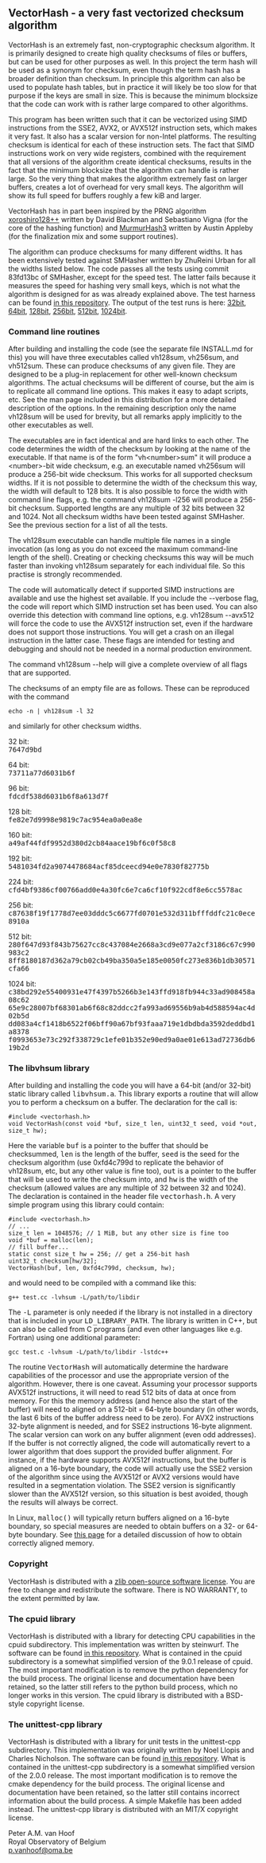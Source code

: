 ## VectorHash - a very fast vectorized checksum algorithm

VectorHash is an extremely fast, non-cryptographic checksum algorithm. It is
primarily designed to create high quality checksums of files or buffers, but can
be used for other purposes as well. In this project the term hash will be used
as a synonym for checksum, even though the term hash has a broader definition
than checksum. In principle this algorithm can also be used to populate hash
tables, but in practice it will likely be too slow for that purpose if the keys
are small in size. This is because the minimum blocksize that the code can work
with is rather large compared to other algorithms.

This program has been written such that it can be vectorized using SIMD
instructions from the SSE2, AVX2, or AVX512f instruction sets, which makes it
very fast. It also has a scalar version for non-Intel platforms. The resulting
checksum is identical for each of these instruction sets. The fact that SIMD
instructions work on very wide registers, combined with the requirement that all
versions of the algorithm create identical checksums, results in the fact that
the minimum blocksize that the algorithm can handle is rather large. So the very
thing that makes the algorithm extremely fast on larger buffers, creates a lot
of overhead for very small keys. The algorithm will show its full speed for
buffers roughly a few kiB and larger.

VectorHash has in part been inspired by the PRNG algorithm
[xoroshiro128++](https://prng.di.unimi.it/) written by David Blackman and
Sebastiano Vigna (for the core of the hashing function) and
[MurmurHash3](https://github.com/aappleby/smhasher/blob/master/src/MurmurHash3.cpp)
written by Austin Appleby (for the finalization mix and some support routines).

The algorithm can produce checksums for many different widths. It has been
extensively tested against SMHasher written by ZhuReini Urban for all the widths
listed below. The code passes all the tests using commit 83fd13bc of SMHasher,
except for the speed test. The latter fails because it measures the speed for
hashing very small keys, which is not what the algorithm is designed for as was
already explained above. The test harness can be found [in this
repository](https://github.com/rurban/smhasher). The output of the test runs is
here:
[32bit](https://gitlab-as.oma.be/-/project/876/uploads/fbe63bb0ce514750edb41e084e539756/test_results_b47ad78c_32bit.txt),
[64bit](https://gitlab-as.oma.be/-/project/876/uploads/986b5d192f4a10c99d747946af5eab75/test_results_061162a3_64bit.txt),
[128bit](https://gitlab-as.oma.be/-/project/876/uploads/24045262a738d56a503362a224cb3ab7/test_results_83fd13bc_128bit.txt),
[256bit](https://gitlab-as.oma.be/-/project/876/uploads/e1c89df1dd45314d975e7108e495cd5a/test_results_83fd13bc_256bit.txt),
[512bit](https://gitlab-as.oma.be/-/project/876/uploads/4c137ca1af293c22be639a68fa056add/test_results_83fd13bc_512bit.txt),
[1024bit](https://gitlab-as.oma.be/-/project/876/uploads/98be7f8ff5bfc89119bebf185aa287f9/test_results_83fd13bc_1024bit.txt).

### Command line routines

After building and installing the code (see the separate file INSTALL.md for
this) you will have three executables called vh128sum, vh256sum, and vh512sum.
These can produce checksums of any given file. They are designed to be a plug-in
replacement for other well-known checksum algorithms. The actual checksums will
be different of course, but the aim is to replicate all command line options.
This makes it easy to adapt scripts, etc. See the man page included in this
distribution for a more detailed description of the options. In the remaining
description only the name vh128sum will be used for brevity, but all remarks
apply implicitly to the other executables as well.

The executables are in fact identical and are hard links to each other. The code
determines the width of the checksum by looking at the name of the executable.
If that name is of the form "vh\<number\>sum" it will produce a \<number\>-bit
wide checksum, e.g. an executable named vh256sum will produce a 256-bit wide
checksum. This works for all supported checksum widths. If it is not possible to
determine the width of the checksum this way, the width will default to 128
bits. It is also possible to force the width with command line flags, e.g. the
command vh128sum \-l256 will produce a 256-bit checksum. Supported lengths are
any multiple of 32 bits between 32 and 1024. Not all checksum widths have been
tested against SMHasher. See the previous section for a list of all the tests.

The vh128sum executable can handle multiple file names in a single invocation (as
long as you do not exceed the maximum command-line length of the shell).
Creating or checking checksums this way will be much faster than invoking
vh128sum separately for each individual file. So this practise is strongly
recommended.

The code will automatically detect if supported SIMD instructions are available
and use the highest set available. If you include the \--verbose flag, the code
will report which SIMD instruction set has been used. You can also override this
detection with command line options, e.g. vh128sum \--avx512 will force the code
to use the AVX512f instruction set, even if the hardware does not support those
instructions. You will get a crash on an illegal instruction in the latter case.
These flags are intended for testing and debugging and should not be needed in a
normal production environment.

The command vh128sum \--help will give a complete overview of all flags that are
supported.

The checksums of an empty file are as follows. These can be reproduced with the
command

	echo -n | vh128sum -l 32

and similarly for other checksum widths.

32 bit:  
<tt>7647d9bd</tt>

64 bit:  
<tt>73711a77d6031b6f</tt>

96 bit:   
<tt>fdcdf538d6031b6f8a613d7f</tt>

128 bit:   
<tt>fe82e7d9998e9819c7ac954ea0a0ea8e</tt>

160 bit:   
<tt>a49af44fdf9952d380d2cb84aace19bf6c0f58c8</tt>

192 bit:   
<tt>5481034fd2a9074478684acf85dceecd94e0e7830f82775b</tt>

224 bit:   
<tt>cfd4bf9386cf00766add0e4a30fc6e7ca6cf10f922cdf8e6cc5578ac</tt>

256 bit:   
<tt>c87638f19f1778d7ee03dddc5c6677fd0701e532d311bfffddfc21c0ece8910a</tt>

512 bit:   
<tt>280f647d93f843b75627cc8c437084e2668a3cd9e077a2cf3186c67c990983c2</tt>
<tt>8ff8180187d362a79cb02cb49ba350a5e185e0050fc273e836b1db30571cfa66</tt>

1024 bit:   
<tt>c38bd292e55400931e47f4397b5266b3e143ffd918fb944c33ad908458a08c62</tt>
<tt>65e9c28007bf68301ab6f68c82ddcc2fa993ad69556b9ab4d588594ac4d02b5d</tt>
<tt>dd083a4cf1418b6522f06bff90a67bf93faaa719e1dbdbda3592deddbd1a8378</tt>
<tt>f0993653e73c292f338729c1efe01b352e90ed9a0ae01e613ad72736db619b2d</tt>

### The libvhsum library

After building and installing the code you will have a 64-bit (and/or 32-bit)
static library called <tt>libvhsum.a</tt>. This library exports a routine that
will allow you to perform a checksum on a buffer. The declaration for the call
is:

    #include <vectorhash.h>
    void VectorHash(const void *buf, size_t len, uint32_t seed, void *out, size_t hw);

Here the variable <tt>buf</tt> is a pointer to the buffer that should be
checksummed, <tt>len</tt> is the length of the buffer, <tt>seed</tt> is the seed
for the checksum algorithm (use 0xfd4c799d to replicate the behavior of vh128sum,
etc, but any other value is fine too), <tt>out</tt> is a pointer to the buffer
that will be used to write the checksum into, and <tt>hw</tt> is the width of
the checksum (allowed values are any multiple of 32 between 32 and 1024). The
declaration is contained in the header file <tt>vectorhash.h</tt>. A very simple
program using this library could contain:

    #include <vectorhash.h>
    // ...
    size_t len = 1048576; // 1 MiB, but any other size is fine too
    void *buf = malloc(len);
    // fill buffer...
    static const size_t hw = 256; // get a 256-bit hash
    uint32_t checksum[hw/32];
    VectorHash(buf, len, 0xfd4c799d, checksum, hw);

and would need to be compiled with a command like this:

    g++ test.cc -lvhsum -L/path/to/libdir

The <tt>-L</tt> parameter is only needed if the library is not installed in a
directory that is included in your <tt>LD_LIBRARY_PATH</tt>. The library is
written in C++, but can also be called from C programs (and even other languages
like e.g. Fortran) using one additional parameter:

	gcc test.c -lvhsum -L/path/to/libdir -lstdc++

The routine <tt>VectorHash</tt> will automatically determine the hardware
capabilities of the processor and use the appropriate version of the algorithm.
However, there is one caveat. Assuming your processor supports AVX512f
instructions, it will need to read 512 bits of data at once from memory. For
this the memory address (and hence also the start of the buffer) will need to
aligned on a 512-bit = 64-byte boundary (in other words, the last 6 bits of the
buffer address need to be zero). For AVX2 instructions 32-byte alignment is
needed, and for SSE2 instructions 16-byte alignment. The scalar version can work
on any buffer alignment (even odd addresses). If the buffer is not correctly
aligned, the code will automatically revert to a lower algorithm that does
support the provided buffer alignment. For instance, if the hardware supports
AVX512f instructions, but the buffer is aligned on a 16-byte boundary, the code
will actually use the SSE2 version of the algorithm since using the AVX512f or
AVX2 versions would have resulted in a segmentation violation. The SSE2 version
is significantly slower than the AVX512f version, so this situation is best
avoided, though the results will always be correct.

In Linux, <tt>malloc()</tt> will typically return buffers aligned on a 16-byte
boundary, so special measures are needed to obtain buffers on a 32- or 64-byte
boundary. See [this
page](https://embeddedartistry.com/blog/2017/02/22/generating-aligned-memory/)
for a detailed discussion of how to obtain correctly aligned memory.

### Copyright

VectorHash is distributed with a [zlib open-source software
license](https://opensource.org/licenses/Zlib). You are free to change and
redistribute the software. There is NO WARRANTY, to the extent permitted by law.

### The cpuid library

VectorHash is distributed with a library for detecting CPU capabilities in the
cpuid subdirectory. This implementation was written by steinwurf. The software
can be found [in this repository](https://github.com/steinwurf/cpuid/). What is
contained in the cpuid subdirectory is a somewhat simplified version of the
9.0.1 release of cpuid. The most important modification is to remove the python
dependency for the build process. The original license and documentation have
been retained, so the latter still refers to the python build process, which no
longer works in this version. The cpuid library is distributed with a BSD-style
copyright license.

### The unittest-cpp library

VectorHash is distributed with a library for unit tests in the unittest-cpp
subdirectory. This implementation was originally written by Noel Llopis and
Charles Nicholson. The software can be found [in this
repository](https://github.com/unittest-cpp/unittest-cpp). What is contained in
the unittest-cpp subdirectory is a somewhat simplified version of the 2.0.0
release. The most important modification is to remove the cmake dependency for
the build process. The original license and documentation have been retained, so
the latter still contains incorrect information about the build process. A
simple Makefile has been added instead. The unittest-cpp library is distributed
with an MIT/X copyright license.


Peter A.M. van Hoof   
Royal Observatory of Belgium   
p.vanhoof@oma.be
